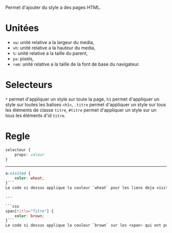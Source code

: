 Permet d'ajouter du style a des pages HTML.

# Unitées
- `vw`: unité relative a la largeur du media,
- `vh`: unité relative a la hauteur du media,
- `%`: unité relative a la taille du parent,
- `px`: pixels,
- `rem`: unité relative a la taille de la font de base du navigateur.

# Selecteurs
`*` permet d'appliquer un style sur toute la page,
`h1` permet d'appliquer un style sur toutes les balises `<h1>`,
`.titre` permet d'appliquer un style sur tous les éléments de classe `titre`,
`#titre` permet d'appliquer un style sur un tous les éléments d'id `titre`.

# Regle
```css
selecteur {
	props: valeur
}
```

---

```css
a:visited {
	color: wheat;
}```
Le code si dessus applique la couleur `wheat` pour les liens deja visités

---

```css
span[title="Titre"] {
	color: brown;
}```
Le code si dessus applique la couleur `brown` sur les <span> qui ont pour titre `Titre`